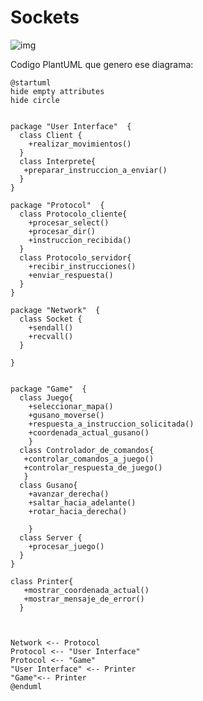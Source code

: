 # Sockets

![img](http://www.plantuml.com/plantuml/dpng/RLF1RjKm4BpdAwoUGAX_mA4IXmeE2AdYR6tNG-i-nnljEa60thzZAyzvBu6SajdTyKns_625jCnZ6bvZWCCubL-EIj7uF1VOYd9KJXY6OI8-qGlStNU3ki-vG7yGuywvFuDpdCZCVKeHkJIWFXyKbE9lKZ_A4iTM4NltljREVM2bcHG5TQQErDU9j8x4R4LdvYZPaqTU8kbbzdoZvPjA4PQqKz51yTpqNBWRkJ2Cr1iIk5IwFHoYTkpsU0N7vnXeatuynQ1B3AARxTQ_im3hnAiJhx1fXXNwZwUlA3z5JpjBJy8dR3_Ma0Ebr3aLlFJFIdI-NTOZZViLVPdn8XjF0ZTzRKSqKITycOsojBL13HtTD7lQhSSaHOw5mZRF8XgGA-A9oqp9huoN-lcQ5yb59L4GzG6UPQGSnDOiyAMe6ruFVgloAy-XuIejO6lPdVJO17JVj51kkGnGyEicsoYLYhuIH_8Ka2YNgtkvrgvp1pzFq0Ng3ddhYlgcUtvY2__gTHGhsfmU_roTkgsFo4PlQ3QXAlrArEUI6lVn_dwBvj1V6lhFnTrNrwGCnwPMwrA7jUSMUK0EyvZ-0W00)

Codigo PlantUML que genero ese diagrama:

```
@startuml
hide empty attributes
hide circle


package "User Interface"  {
  class Client {
    +realizar_movimientos()
  }
  class Interprete{
   +preparar_instruccion_a_enviar()
  }
}

package "Protocol"  {
  class Protocolo_cliente{
    +procesar_select()
    +procesar_dir()
    +instruccion_recibida()
  }
  class Protocolo_servidor{
    +recibir_instrucciones()
    +enviar_respuesta()
  }
}

package "Network"  {
  class Socket {
    +sendall()
    +recvall()
  }

}


package "Game"  {
  class Juego{
    +seleccionar_mapa()
    +gusano_moverse()
    +respuesta_a_instruccion_solicitada()
    +coordenada_actual_gusano()
    }
  class Controlador_de_comandos{
   +controlar_comandos_a_juego()
   +controlar_respuesta_de_juego()
   }
  class Gusano{
    +avanzar_derecha()
    +saltar_hacia_adelante()
    +rotar_hacia_derecha()

    }
  class Server {
    +procesar_juego()
  }
}

class Printer{
   +mostrar_coordenada_actual()
   +mostrar_mensaje_de_error()
  }



Network <-- Protocol
Protocol <-- "User Interface"
Protocol <-- "Game"
"User Interface" <-- Printer
"Game"<-- Printer
@enduml
```
